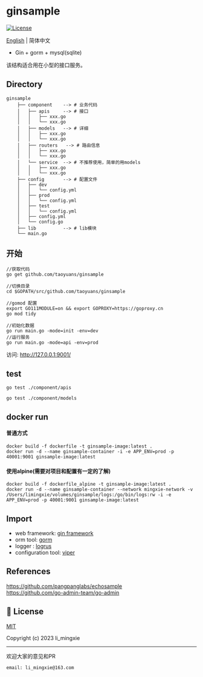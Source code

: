 # ginsample

<!-- [![Build Status](https://github.com/wenjianzhang/go-admin/workflows/build/badge.svg)](https://github.com/go-admin-team/go-admin)
[![Release](https://img.shields.io/github/release/go-admin-team/go-admin.svg?style=flat-square)](https://github.com/go-admin-team/go-admin/releases) -->
[![License](https://img.shields.io/github/license/mashape/apistatus.svg)](https://github.com/taoyuans/ginsample)

[English](https://github.com/taoyuans/ginsample/blob/main/README.md) | 简体中文  

- Gin + gorm + mysql(sqlite)

该结构适合用在小型的接口服务。

## Directory

```
ginsample 
    ├── component    --> # 业务代码
    │   ├── apis     --> # 接口
    │   │   ├── xxx.go
    │   │   └── xxx.go
    │   ├── models   --> # 详细
    │   │   ├── xxx.go
    │   │   └── xxx.go
    │   ├── routers   --> # 路由信息
    │   │   ├── xxx.go
    │   │   └── xxx.go
    │   └── service  --> # 不推荐使用，简单的用models
    │   │   ├── xxx.go
    │   │   └── xxx.go
    ├── config       --> # 配置文件
    │   ├── dev   
    │   │   └── config.yml
    │   ├── prod    
    │   │   └── config.yml
    │   ├── test    
    │   │   └── config.yml
    │   ├── config.yml   
    │   └── config.go   
    ├── lib          --> # lib模块
    └── main.go
```

## 开始

```
//获取代码
go get github.com/taoyuans/ginsample

//切换目录
cd $GOPATH/src/github.com/taoyuans/ginsample

//gomod 配置
export GO111MODULE=on && export GOPROXY=https://goproxy.cn
go mod tidy

//初始化数据
go run main.go -mode=init -env=dev
//运行服务
go run main.go -mode=api -env=prod
```

访问: <http://127.0.0.1:9001/>

## test

```
go test ./component/apis

go test ./component/models
```

## docker run

#### 普通方式

```
docker build -f dockerfile -t ginsample-image:latest .
docker run -d --name ginsample-container -i -e APP_ENV=prod -p 40001:9001 ginsample-image:latest
```

#### 使用alpine(需要对项目和配置有一定的了解)

```
docker build -f dockerfile_alpine -t ginsample-image:latest .
docker run -d --name ginsample-container --network mingxie-network -v /Users/limingxie/volumes/ginsample/logs:/go/bin/logs:rw -i -e APP_ENV=prod -p 40001:9001 ginsample-image:latest
```

## Import

- web framework: [gin framework](https://github.com/gin-gonic/gin)
- orm tool: [gorm](https://gorm.io/)
- logger : [logrus](https://github.com/sirupsen/logrus)
- configuration tool: [viper](https://github.com/spf13/viper)
<!-- - validator: [govalidator](github.com/asaskevich/govalidator)
- utils: <https://github.com/pangpanglabs/goutils> -->

## References

<https://github.com/pangpanglabs/echosample>  
<https://github.com/go-admin-team/go-admin>

## 🔑 License

[MIT](https://github.com/taoyuans/ginsample/blob/main/LICENSE)

Copyright (c) 2023 li_mingxie

----------------------------------------------

欢迎大家的意见和PR  

`email: li_mingxie@163.com`
